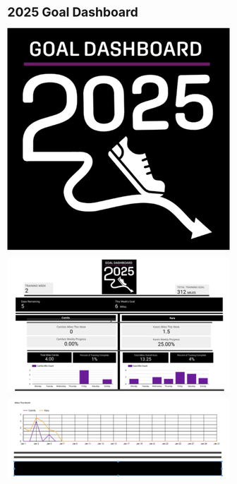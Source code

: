 # 2025 Goal Dashboard
![Goal Dashboard Logo](https://github.com/karammulc/2025-Goal-Dashboard/blob/main/Images/Goal%20Dashboard%20Logo.png)


![Goal Dashboard Top](https://github.com/karammulc/2025-Goal-Dashboard/blob/main/Images/Goal%20Dashboard%20-%201.png)

![Goal Dashboard Bottom](https://github.com/karammulc/2025-Goal-Dashboard/blob/main/Images/Goal%20Dash%20-%202.png)
